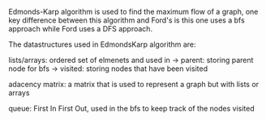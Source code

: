 Edmonds-Karp algorithm is used to find the maximum flow of a graph, one key difference between this algorithm 
and Ford's is this one uses a bfs approach while Ford uses a DFS approach. 


The datastructures used in EdmondsKarp algorithm are:

lists/arrays: ordered set of elmenets and used in
-> parent: storing parent node for bfs
-> visited: storing nodes that have been visited 

adacency matrix: a matrix that is used to represent a graph but with lists or arrays

queue: First In First Out, used in the bfs to keep track of the nodes visited



